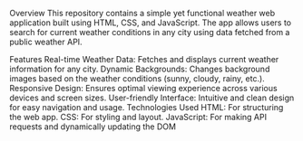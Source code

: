 Overview
This repository contains a simple yet functional weather web application built using HTML, CSS, and JavaScript. The app allows users to search for current weather conditions in any city using data fetched from a public weather API.

Features
Real-time Weather Data: Fetches and displays current weather information for any city.
Dynamic Backgrounds: Changes background images based on the weather conditions (sunny, cloudy, rainy, etc.).
Responsive Design: Ensures optimal viewing experience across various devices and screen sizes.
User-friendly Interface: Intuitive and clean design for easy navigation and usage.
Technologies Used
HTML: For structuring the web app.
CSS: For styling and layout.
JavaScript: For making API requests and dynamically updating the DOM
